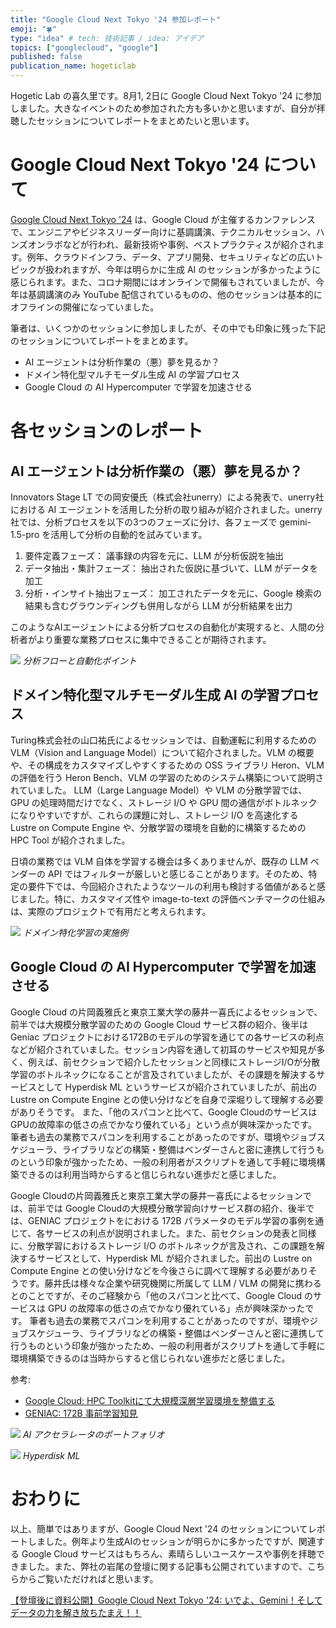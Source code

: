 ```yaml
---
title: "Google Cloud Next Tokyo '24 参加レポート"
emoji: "🍀"
type: "idea" # tech: 技術記事 / idea: アイデア
topics: ["googlecloud", "google"]
published: false
publication_name: hogeticlab
---
```


Hogetic Lab の喜久里です。8月1, 2日に Google Cloud Next Tokyo '24 に参加しました。大きなイベントのため参加された方も多いかと思いますが、自分が拝聴したセッションについてレポートをまとめたいと思います。


# Google Cloud Next Tokyo '24 について
[Google Cloud Next Tokyo '24](https://cloudonair.withgoogle.com/events/next-tokyo-24) は、Google Cloud が主催するカンファレンスで、エンジニアやビジネスリーダー向けに基調講演、テクニカルセッション、ハンズオンラボなどが行われ、最新技術や事例、ベストプラクティスが紹介されます。例年、クラウドインフラ、データ、アプリ開発、セキュリティなどの広いトピックが扱われますが、今年は明らかに生成 AI のセッションが多かったように感じられます。また、コロナ期間にはオンラインで開催もされていましたが、今年は基調講演のみ YouTube 配信されているものの、他のセッションは基本的にオフラインの開催になっていました。

筆者は、いくつかのセッションに参加しましたが、その中でも印象に残った下記のセッションについてレポートをまとめます。
- AI エージェントは分析作業の（悪）夢を見るか？
- ドメイン特化型マルチモーダル生成 AI の学習プロセス
- Google Cloud の AI Hypercomputer で学習を加速させる


# 各セッションのレポート
## AI エージェントは分析作業の（悪）夢を見るか？
Innovators Stage LT での岡安優氏（株式会社unerry）による発表で、unerry社における AI エージェントを活用した分析の取り組みが紹介されました。unerry社では、分析プロセスを以下の3つのフェーズに分け、各フェーズで gemini-1.5-pro を活用して分析の自動的を試みています。

1. 要件定義フェーズ：
   議事録の内容を元に、LLM が分析仮説を抽出
2. データ抽出・集計フェーズ：
   抽出された仮説に基づいて、LLM がデータを加工
3. 分析・インサイト抽出フェーズ：
   加工されたデータを元に、Google 検索の結果も含むグラウンディングも併用しながら LLM が分析結果を出力

このようなAIエージェントによる分析プロセスの自動化が実現すると、人間の分析者がより重要な業務プロセスに集中できることが期待されます。

![](/images/articles/cloud-next-24-report/analysis_flow.png)
*分析フローと自動化ポイント*


## ドメイン特化型マルチモーダル生成 AI の学習プロセス
Turing株式会社の山口祐氏によるセッションでは、自動運転に利用するための VLM（Vision and Language Model）について紹介されました。VLM の概要や、その構成をカスタマイズしやすくするための OSS ライブラリ Heron、VLM の評価を行う Heron Bench、VLM の学習のためのシステム構築について説明されていました。
LLM（Large Language Model）や VLM の分散学習では、GPU の処理時間だけでなく、ストレージ I/O や GPU 間の通信がボトルネックになりやすいですが、これらの課題に対し、ストレージ I/O を高速化する Lustre on Compute Engine や、分散学習の環境を自動的に構築するための HPC Tool が紹介されました。

日頃の業務では VLM 自体を学習する機会は多くありませんが、既存の LLM ベンダーの API ではフィルターが厳しいと感じることがあります。そのため、特定の要件下では、今回紹介されたようなツールの利用も検討する価値があると感じました。特に、カスタマイズ性や image-to-text の評価ベンチマークの仕組みは、実際のプロジェクトで有用だと考えられます。

![](/images/articles/cloud-next-24-report/example.png)
*ドメイン特化学習の実施例*


## Google Cloud の AI Hypercomputer で学習を加速させる
Google Cloud の片岡義雅氏と東京工業大学の藤井一喜氏によるセッションで、前半では大規模分散学習のための Google Cloud サービス群の紹介、後半は Geniac プロジェクトにおける172Bのモデルの学習を通じての各サービスの利点などが紹介されていました。セッション内容を通して初耳のサービスや知見が多く、例えば、前セクションで紹介したセッションと同様にストレージI/Oが分散学習のボトルネックになることが言及されていましたが、その課題を解決するサービスとして Hyperdisk ML というサービスが紹介されていましたが、前出の Lustre on Compute Engine との使い分けなどを自身で深堀りして理解する必要がありそうです。
また、「他のスパコンと比べて、Google CloudのサービスはGPUの故障率の低さの点でかなり優れている」という点が興味深かったです。
筆者も過去の業務でスパコンを利用することがあったのですが、環境やジョブスケジューラ、ライブラリなどの構築・整備はベンダーさんと密に連携して行うものという印象が強かったため、一般の利用者がスクリプトを通して手軽に環境構築できるのは利用当時からすると信じられない進歩だと感じました。

Google Cloudの片岡義雅氏と東京工業大学の藤井一喜氏によるセッションでは、前半では Google Cloudの大規模分散学習向けサービス群の紹介、後半では、GENIAC プロジェクトをにおける 172B パラメータのモデル学習の事例を通じて、各サービスの利点が説明されました。また、前セクションの発表と同様に、分散学習におけるストレージ I/O のボトルネックが言及され、この課題を解決するサービスとして、Hyperdisk ML が紹介されました。前出の Lustre on Compute Engine との使い分けなどを今後さらに調べて理解する必要がありそうです。藤井氏は様々な企業や研究機関に所属して LLM / VLM の開発に携わるとのことですが、そのご経験から「他のスパコンと比べて、Google Cloud のサービスは GPU の故障率の低さの点でかなり優れている」点が興味深かったです。
筆者も過去の業務でスパコンを利用することがあったのですが、環境やジョブスケジューラ、ライブラリなどの構築・整備はベンダーさんと密に連携して行うものという印象が強かったため、一般の利用者がスクリプトを通して手軽に環境構築できるのは当時からすると信じられない進歩だと感じました。

参考:
- [Google Cloud: HPC Toolkitにて大規模深層学習環境を整備する](https://zenn.dev/tokyotech_lm/articles/6add0efaf07427)
- [GENIAC: 172B 事前学習知見](https://zenn.dev/tokyotech_lm/articles/deb8012251bb68)

![](/images/articles/cloud-next-24-report/portfolio.jpg)
*AI アクセラレータのポートフォリオ*

![](/images/articles/cloud-next-24-report/hyperdisk_ml.jpg)
*Hyperdisk ML*


# おわりに
以上、簡単ではありますが、Google Cloud Next '24 のセッションについてレポートしました。例年より生成AIのセッションが明らかに多かったですが、関連する Google Cloud サービスはもちろん、素晴らしいユースケースや事例を拝聴できました。また、弊社の岩尾の登壇に関する記事も公開されていますので、こちらからご覧いただければと思います。


[【登壇後に資料公開】Google Cloud Next Tokyo '24: いでよ、Gemini！そしてデータの力を解き放ちたまえ！！](https://zenn.dev/hogeticlab/articles/2d315369223a6b)
